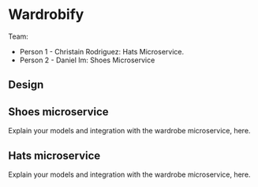 # Wardrobify

Team:

* Person 1 - Christain Rodriguez: Hats Microservice.
* Person 2 - Daniel Im: Shoes Microservice

## Design

## Shoes microservice

Explain your models and integration with the wardrobe
microservice, here.

## Hats microservice

Explain your models and integration with the wardrobe
microservice, here.
